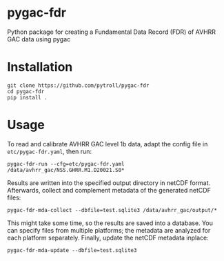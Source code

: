 # pygac-fdr
Python package for creating a Fundamental Data Record (FDR) of AVHRR GAC data using pygac

Installation
============

```
git clone https://github.com/pytroll/pygac-fdr
cd pygac-fdr
pip install .
```

Usage
=====

To read and calibrate AVHRR GAC level 1b data, adapt the config file in `etc/pygac-fdr.yaml`, then
run:
```
pygac-fdr-run --cfg=etc/pygac-fdr.yaml /data/avhrr_gac/NSS.GHRR.M1.D20021.S0*
```

Results are written into the specified output directory in netCDF format. Afterwards, collect and
complement metadata of the generated netCDF files:

```
pygac-fdr-mda-collect --dbfile=test.sqlite3 /data/avhrr_gac/output/*
```

This might take some time, so the results are saved into a database. You can specify files from 
multiple platforms; the metadata are analyzed for each platform separately. Finally, update the
netCDF metadata inplace:

```
pygac-fdr-mda-update --dbfile=test.sqlite3
```

